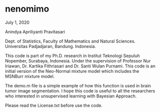# nenomimo
July 1, 2020

Anindya Apriliyanti Pravitasari

Dept. of Statistics, Faculty of Mathematics and Natural Sciences. Universitas Padjadjaran, Bandung. Indonesia.

This code is part of my Ph.D. research in Institut Teknologi Sepuluh Nopember, Surabaya, Indonesia. Under the supervision of Professor Nur Iriawan, Dr. Kartika Fithriasari and Dr. Santi Wulan Purnami.  This code is an initial version of the Neo-Normal mixture model which includes the MSNBurr mixture model.

The demo.m file is a simple example of how this function is used in brain tumor image segmentation.  I hope this code is useful to all the researchers who interested in unsupervised learning with Bayesian Approach. 

Please read the License.txt before use the code.
